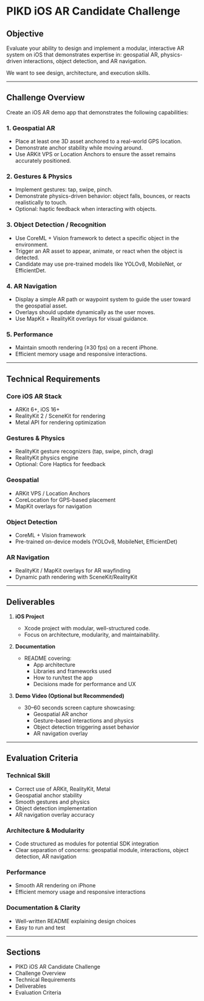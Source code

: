 # PIKD iOS AR Candidate Challenge

## Objective
Evaluate your ability to design and implement a modular, interactive AR system on iOS that demonstrates expertise in: geospatial AR, physics-driven interactions, object detection, and AR navigation.

We want to see design, architecture, and execution skills.

---

## Challenge Overview

Create an iOS AR demo app that demonstrates the following capabilities:

### 1. Geospatial AR
- Place at least one 3D asset anchored to a real-world GPS location.
- Demonstrate anchor stability while moving around.
- Use ARKit VPS or Location Anchors to ensure the asset remains accurately positioned.

### 2. Gestures & Physics
- Implement gestures: tap, swipe, pinch.
- Demonstrate physics-driven behavior: object falls, bounces, or reacts realistically to touch.
- Optional: haptic feedback when interacting with objects.

### 3. Object Detection / Recognition
- Use CoreML + Vision framework to detect a specific object in the environment.
- Trigger an AR asset to appear, animate, or react when the object is detected.
- Candidate may use pre-trained models like YOLOv8, MobileNet, or EfficientDet.

### 4. AR Navigation
- Display a simple AR path or waypoint system to guide the user toward the geospatial asset.
- Overlays should update dynamically as the user moves.
- Use MapKit + RealityKit overlays for visual guidance.

### 5. Performance
- Maintain smooth rendering (≥30 fps) on a recent iPhone.
- Efficient memory usage and responsive interactions.

---

## Technical Requirements

### Core iOS AR Stack
- ARKit 6+, iOS 16+
- RealityKit 2 / SceneKit for rendering
- Metal API for rendering optimization

### Gestures & Physics
- RealityKit gesture recognizers (tap, swipe, pinch, drag)
- RealityKit physics engine
- Optional: Core Haptics for feedback

### Geospatial
- ARKit VPS / Location Anchors
- CoreLocation for GPS-based placement
- MapKit overlays for navigation

### Object Detection
- CoreML + Vision framework
- Pre-trained on-device models (YOLOv8, MobileNet, EfficientDet)

### AR Navigation
- RealityKit / MapKit overlays for AR wayfinding
- Dynamic path rendering with SceneKit/RealityKit

---

## Deliverables

1. **iOS Project**
   - Xcode project with modular, well-structured code.
   - Focus on architecture, modularity, and maintainability.

2. **Documentation**
   - README covering:
     - App architecture
     - Libraries and frameworks used
     - How to run/test the app
     - Decisions made for performance and UX

3. **Demo Video (Optional but Recommended)**
   - 30–60 seconds screen capture showcasing:
     - Geospatial AR anchor
     - Gesture-based interactions and physics
     - Object detection triggering asset behavior
     - AR navigation overlay

---

## Evaluation Criteria

### Technical Skill
- Correct use of ARKit, RealityKit, Metal
- Geospatial anchor stability
- Smooth gestures and physics
- Object detection implementation
- AR navigation overlay accuracy

### Architecture & Modularity
- Code structured as modules for potential SDK integration
- Clear separation of concerns: geospatial module, interactions, object detection, AR navigation

### Performance
- Smooth AR rendering on iPhone
- Efficient memory usage and responsive interactions

### Documentation & Clarity
- Well-written README explaining design choices
- Easy to run and test

---

## Sections
- PIKD iOS AR Candidate Challenge
- Challenge Overview
- Technical Requirements
- Deliverables
- Evaluation Criteria
